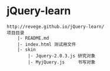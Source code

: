 # jQuery-learn
	http://revege.github.io/jQuery-learn/
	项目目录
		|- README.md
		|- index.html 测试用文件
		|- skin
			|- Jquery-2.0.3.js 研究对象
			|- MyjQuery.js     书写对象
